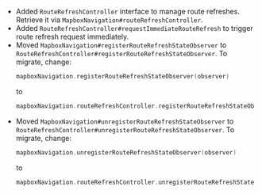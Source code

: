 - Added `RouteRefreshController` interface to manage route refreshes. Retrieve it via `MapboxNavigation#routeRefreshController`.
- Added `RouteRefreshController#requestImmediateRouteRefresh` to trigger route refresh request immediately.
- Moved `MapboxNavigation#registerRouteRefreshStateObserver` to `RouteRefreshController#registerRouteRefreshStateObserver`. To migrate, change:
  ```kotlin
  mapboxNavigation.registerRouteRefreshStateObserver(observer)
  ```
  to
  ```kotlin
  mapboxNavigation.routeRefreshController.registerRouteRefreshStateObserver(observer)
  ```
- Moved `MapboxNavigation#unregisterRouteRefreshStateObserver` to `RouteRefreshController#unregisterRouteRefreshStateObserver`. To migrate, change:
  ```kotlin
  mapboxNavigation.unregisterRouteRefreshStateObserver(observer)
  ```
  to
  ```kotlin
  mapboxNavigation.routeRefreshController.unregisterRouteRefreshStateObserver(observer)
  ```  